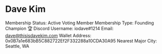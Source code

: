 # Dave Kim

Membership Status: Active Voting Member
Membership Type: Founding Champion 🏆 
Discord Username: iodave#1214
Email: dave@thisisdavekim.com
Wallet Address: 0x0B7a1e683bB5C882722Ef2F332288a10CDA30A95
Nearest Major City: Seattle, WA